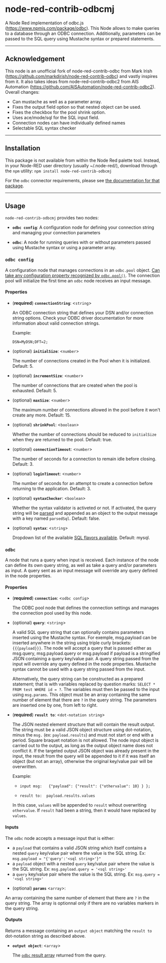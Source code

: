 # node-red-contrib-odbcmj

A Node Red implementation of odbc.js (https://www.npmjs.com/package/odbc).  This Node allows to make queries to a database through an ODBC connection.  Additionally, parameters can be passed to the SQL query using Mustache syntax or prepared statements.

---
## Acknowledgement

This node is an unofficial fork of node-red-contrib-odbc from Mark Irish (https://github.com/markdirish/node-red-contrib-odbc) and vastly inspires from it.  It also takes ideas from node-red-contrib-odbc2 from AIS Automation (https://github.com/AISAutomation/node-red-contrib-odbc2).  Overall changes:

  - Can mustache as well as a parameter array.
  - Fixes the output field option so that nested object can be used.
  - Fixes the checkbox for the pool shrink option.
  - Uses ace/mode/sql for the SQL input field.
  - Connection nodes can have individually defined names
  - Selectable SQL syntax checker 

---
## Installation

This package is not available from within the Node Red palette tool.  Instead, in your Node-RED user directory (usually ~/.node-red/), download through the `npm` utility:
    ```
    npm install node-red-contrib-odbcmj
    ```

For the `odbc` connector requirements, please see [the documentation for that package](https://www.npmjs.com/package/odbc#requirements).

---
## Usage

`node-red-contrib-odbcmj` provides two nodes:

* **`odbc config`**: A configuration node for defining your connection string and managing your connection parameters

* **`odbc`**: A node for running queries with or without parameters passed using Mustache syntax or using a parameter array.


### `odbc config`

A configuration node that manages connections in an `odbc.pool` object. [Can take any configuration property recognized by `odbc.pool()`](https://www.npmjs.com/package/odbc#constructor-odbcpoolconnectionstring). The connection pool will initialize the first time an `odbc` node receives an input message.

#### Properties

* (**required**) **`connectionString`**: <`string`>

  An ODBC connection string that defines your DSN and/or connection string options.  Check your ODBC driver documentation for more information about valid connection strings.

  Example:
  ```
  DSN=MyDSN;DFT=2;
  ```
* (optional) **`initialSize`**: <`number`>

  The number of connections created in the Pool when it is initialized.  Default: 5.

* (optional) **`incrementSize`**: <`number`>

  The number of connections that are created when the pool is exhausted. Default: 5.

* (optional) **`maxSize`**: <`number`>

  The maximum number of connections allowed in the pool before it won't create any more. Default: 15.

* (optional) **`shrinkPool`**: <`boolean`>

  Whether the number of connections should be reduced to `initialSize` when they are returned to the pool. Default: true.

* (optional) **`connectionTimeout`**: <`number`>

  The number of seconds for a connection to remain idle before closing.  Default: 3.

* (optional) **`loginTimeout`**: <`number`>

  The number of seconds for an attempt to create a connection before returning to the application. Default: 3.

* (optional) **`syntaxChecker`**: <`boolean`>

  Whether the syntax validator is activeted or not. If activated, the query string will be [parsed](https://www.npmjs.com/package/node-sql-parser#create-ast-for-sql-statement) and appended as an object to the output message with a key named `parsedSql`.  Default: false.

* (optional) **`syntax`**: <`string`>

  Dropdown list of the available [SQL flavors available](https://www.npmjs.com/package/node-sql-parser#supported-database-sql-syntax). Default: mysql.

### `odbc`

A node that runs a query when input is received. Each instance of the node can define its own query string, as well as take a query and/or parameters as input. A query sent as an input message will override any query defined in the node properties.

#### Properties

* (**required**) **`connection`**: <`odbc config`>

  The ODBC pool node that defines the connection settings and manages the connection pool used by this node.

* (optional) **`query`**: <`string`>

  A valid SQL query string that can optionally contains parameters inserted using the Mustache syntax.  For exemple, msg.payload can be inserted anywhere in the string using triple curly brackets: `{{{payload}}}`.  The node will accept a query that is passed either as msg.query, msg.payload.query or msg.payload if payload is a stringified JSON containing a query key/value pair.  A query string passed from the input will override any query defined in the node properties.  Mustache syntax cannot be used with a query string passed from the input.

  Alternatively, the query string can be constructed as a prepared statement; that is with variables replaced by question marks: `SELECT * FROM test WHERE id = ?`.  The variables must then be passed to the input using `msg.params`.  This object must be an array containing the same number of element that there are `?` in the query string.  The parameters are inserted one by one, from left to right.

* (**required**) **`result to`**: <`dot-notation string`>

  The JSON nested element structure that will contain the result output.  The string must be a valid JSON object structure using dot-notation, minus the `msg.` (ex: `payload.results`) and must not start or end with a period.  Square braquet notation is not allowed.  The node input object is carried out to the output, as long as the output object name does not conflict it.  If the targeted output JSON object was already present in the input, the result from the query will be appended to it if it was itself an object (but not an array), otherwise the original key/value pair will be overwritten.

  Example:

    - `input msg:   {"payload": {"result": {"othervalue": 10} } };`

    - `result to:  payload.results.values`

    In this case, `values` will be appended to `result` wihout overwriting `othervalue`.  If `result` had been a string, then it would have replaced by `values`.

#### Inputs

The `odbc` node accepts a message input that is either:

  - a `payload` that contains a valid JSON string which itself contains a nested `query` key/value pair where the value is the SQL string. Ex: `msg.payload = "{'query':'<sql string>'}"`
  - a `payload` object with a nested `query` key/value pair where the value is the SQL string. Ex: `msg.payload.query = '<sql string>'`
  - a `query` key/value pair where the value is the SQL string. Ex: `msg.query = '<sql string>'`

* (optional) **`params`** <`array`>:

An array containing the same number of element that there are `?` in the query string.  The array is optionnal only if there are no variables markers in the query string.

#### Outputs

Returns a message containing an `output object` matching the `result to` dot-notation string as described above.

* **`output object`**: <`array`>

  The [`odbc` result array](https://www.npmjs.com/package/odbc#result-array) returned from the query.
